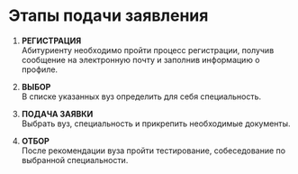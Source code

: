 # Этапы подачи заявления

1. **РЕГИСТРАЦИЯ**  
Абитуриенту необходимо пройти процесс регистрации, получив сообщение на электронную почту и заполнив информацию о профиле.

2. **ВЫБОР**  
В списке указанных вуз определить для себя специальность.

3. **ПОДАЧА ЗАЯВКИ**  
Выбрать вуз, специальность и прикрепить необходимые документы.

4. **ОТБОР**  
После рекомендации вуза пройти тестирование, собеседование по выбранной специальности.



